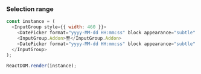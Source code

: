 ### Selection range

<!--start-code-->

```js
const instance = (
  <InputGroup style={{ width: 460 }}>
    <DatePicker format="yyyy-MM-dd HH:mm:ss" block appearance="subtle" />
    <InputGroup.Addon>至</InputGroup.Addon>
    <DatePicker format="yyyy-MM-dd HH:mm:ss" block appearance="subtle" />
  </InputGroup>
);

ReactDOM.render(instance);
```

<!--end-code-->
